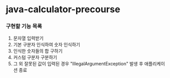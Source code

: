 # java-calculator-precourse

### 구현할 기능 목록
1. 문자열 입력받기
2. 기본 구분자 인식하여 숫자 인식하기
3. 인식한 숫자들의 합 구하기
4. 커스텀 구분자 구분하기
5. 그 외 잘못된 값이 입력된 경우 "IllegalArgumentException" 발생 후 애플리케이션 종료